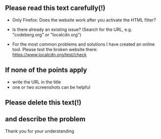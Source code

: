 ## Please read this text carefully(!)

* Only Firefox: Does the website work after you activate the HTML filter?

* Is there already an existing issue? (Search for the URL, e.g. "codeberg.org" or "localcdn.org")

* For the most common problems and solutions I have created an online tool. Please test the broken website there: https://www.localcdn.org/test/check

## If none of the points apply
* write the URL in the title
* one or two screenshots can be helpful

## Please delete this text(!)
## and describe the problem

Thank you for your understanding
